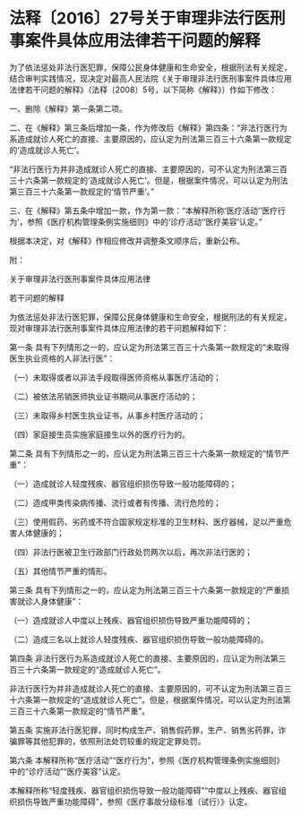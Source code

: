 # 法释〔2016〕27号关于审理非法行医刑事案件具体应用法律若干问题的解释

<!-- INFO END -->

为了依法惩处非法行医犯罪，保障公民身体健康和生命安全，根据刑法有关规定，结合审判实践情况，现决定对最高人民法院《关于审理非法行医刑事案件具体应用法律若干问题的解释》（法释〔2008〕5号，以下简称《解释》）作如下修改：

一、删除《解释》第一条第二项。

二、在《解释》第三条后增加一条，作为修改后《解释》第四条：“非法行医行为系造成就诊人死亡的直接、主要原因的，应认定为刑法第三百三十六条第一款规定的‘造成就诊人死亡’。

“非法行医行为并非造成就诊人死亡的直接、主要原因的，可不认定为刑法第三百三十六条第一款规定的‘造成就诊人死亡’。但是，根据案件情况，可以认定为刑法第三百三十六条第一款规定的‘情节严重’。”

三、在《解释》第五条中增加一款，作为第一款：“本解释所称‘医疗活动’‘医疗行为’，参照《医疗机构管理条例实施细则》中的‘诊疗活动’‘医疗美容’认定。”

根据本决定，对《解释》作相应修改并调整条文顺序后，重新公布。

附：

关于审理非法行医刑事案件具体应用法律

若干问题的解释

为依法惩处非法行医犯罪，保障公民身体健康和生命安全，根据刑法的有关规定，现对审理非法行医刑事案件具体应用法律的若干问题解释如下：

第一条 具有下列情形之一的，应认定为刑法第三百三十六条第一款规定的“未取得医生执业资格的人非法行医”：

（一）未取得或者以非法手段取得医师资格从事医疗活动的；

（二）被依法吊销医师执业证书期间从事医疗活动的；

（三）未取得乡村医生执业证书，从事乡村医疗活动的；

（四）家庭接生员实施家庭接生以外的医疗行为的。

第二条 具有下列情形之一的，应认定为刑法第三百三十六条第一款规定的“情节严重”：

（一）造成就诊人轻度残疾、器官组织损伤导致一般功能障碍的；

（二）造成甲类传染病传播、流行或者有传播、流行危险的；

（三）使用假药、劣药或不符合国家规定标准的卫生材料、医疗器械，足以严重危害人体健康的；

（四）非法行医被卫生行政部门行政处罚两次以后，再次非法行医的；

（五）其他情节严重的情形。

第三条 具有下列情形之一的，应认定为刑法第三百三十六条第一款规定的“严重损害就诊人身体健康”：

（一）造成就诊人中度以上残疾、器官组织损伤导致严重功能障碍的；

（二）造成三名以上就诊人轻度残疾、器官组织损伤导致一般功能障碍的。

第四条 非法行医行为系造成就诊人死亡的直接、主要原因的，应认定为刑法第三百三十六条第一款规定的“造成就诊人死亡”。

非法行医行为并非造成就诊人死亡的直接、主要原因的，可不认定为刑法第三百三十六条第一款规定的“造成就诊人死亡”。但是，根据案件情况，可以认定为刑法第三百三十六条第一款规定的“情节严重”。

第五条 实施非法行医犯罪，同时构成生产、销售假药罪，生产、销售劣药罪，诈骗罪等其他犯罪的，依照刑法处罚较重的规定定罪处罚。

第六条 本解释所称“医疗活动”“医疗行为”，参照《医疗机构管理条例实施细则》中的“诊疗活动”“医疗美容”认定。

本解释所称“轻度残疾、器官组织损伤导致一般功能障碍”“中度以上残疾、器官组织损伤导致严重功能障碍”，参照《医疗事故分级标准（试行）》认定。